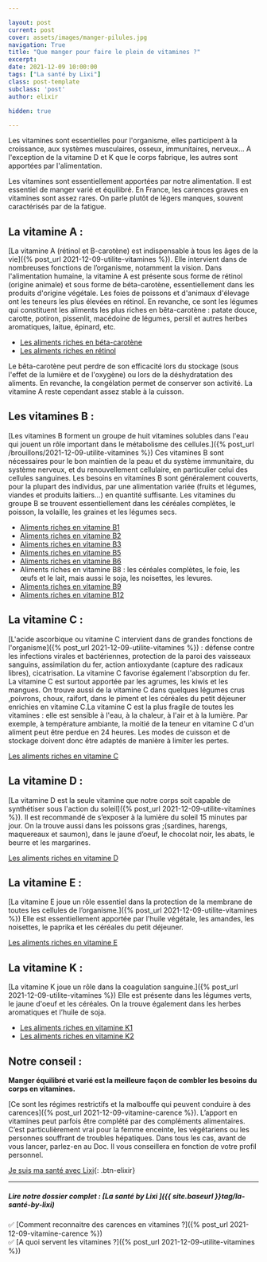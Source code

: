```yaml
---

layout: post
current: post
cover: assets/images/manger-pilules.jpg
navigation: True
title: "Que manger pour faire le plein de vitamines ?"
excerpt: 
date: 2021-12-09 10:00:00
tags: ["La santé by Lixi"]
class: post-template
subclass: 'post'
author: elixir

hidden: true

---
```


Les vitamines sont essentielles pour l'organisme, elles participent à la croissance, aux systèmes musculaires, osseux, immunitaires, nerveux... A l'exception de la vitamine D et K que le corps fabrique, les autres sont apportées par l'alimentation. 

Les vitamines sont essentiellement apportées par notre alimentation. Il est essentiel de manger varié et équilibré. En France, les carences graves en vitamines sont assez rares. On parle plutôt de légers manques, souvent caractérisés par de la fatigue.


## La vitamine A :

[La vitamine A (rétinol et B-carotène) est indispensable à tous les âges de la vie]({% post_url  2021-12-09-utilite-vitamines %}). Elle intervient dans de nombreuses fonctions de l’organisme, notamment la vision.
Dans l'alimentation humaine, la vitamine A est présente sous forme de rétinol (origine animale)  et sous forme de béta-carotène, essentiellement dans les produits d'origine végétale. Les foies de poissons et d'animaux d'élevage ont les teneurs les plus élevées en rétinol. En revanche, ce sont les légumes qui constituent les aliments les plus riches en bêta-carotène : patate douce, carotte, potiron, pissenlit, macédoine de légumes, persil et autres herbes aromatiques, laitue, épinard, etc.

- [Les aliments riches en béta-carotène](https://ciqual.anses.fr/#/constituants/51330/beta-carotene-(%C2%B5g-100-g))
- [Les aliments riches en rétinol](https://ciqual.anses.fr/#/constituants/51200/retinol-(%C2%B5g-100-g))

Le bêta-carotène peut perdre de son efficacité lors du stockage (sous l'effet de la lumière et de l'oxygène) ou lors de la déshydratation des aliments. En revanche, la congélation permet de conserver son activité. La vitamine A reste cependant assez stable à la cuisson.

## Les vitamines B :
[Les vitamines B forment un groupe de huit vitamines solubles dans l'eau qui jouent un rôle important dans le métabolisme des cellules.]({% post_url /brouillons/2021-12-09-utilite-vitamines %})
Ces vitamines B sont nécessaires pour le bon maintien de la peau et du système immunitaire, du système nerveux, et du renouvellement cellulaire, en particulier celui des cellules sanguines.
Les besoins en vitamines B sont généralement couverts, pour la plupart des individus, par une alimentation variée (fruits et légumes, viandes et produits laitiers...) en quantité suffisante.
Les vitamines du groupe B se trouvent essentiellement dans les céréales complètes, le poisson, la volaille, les graines et les légumes secs.
 
- [Aliments riches en vitamine B1](https://ciqual.anses.fr/#/constituants/56100/vitamine-b1-ou-thiamine-(mg-100-g))
- [Aliments riches en vitamine B2](https://ciqual.anses.fr/#/constituants/56200/vitamine-b2-ou-riboflavine-(mg-100-g))
- [Aliments riches en vitamine B3](https://ciqual.anses.fr/#/constituants/56310/vitamine-b3-ou-pp-ou-niacine-(mg-100-g))
- [Aliments riches en vitamine B5](https://ciqual.anses.fr/#/constituants/56400/vitamine-b5-ou-acide-pantothenique-(mg-100-g))
- [Aliments riches en vitamine B6](https://ciqual.anses.fr/#/constituants/56500/vitamine-b6-(mg-100-g))
- Aliments riches en vitamine B8 : les céréales complètes, le foie, les œufs et le lait, mais aussi le soja, les noisettes, les levures. 
- [Aliments riches en vitamine B9](https://ciqual.anses.fr/#/constituants/56700/vitamine-b9-ou-folates-totaux-(%C2%B5g-100-g))
- [Aliments riches en vitamine B12](https://ciqual.anses.fr/#/constituants/56600/vitamine-b12-(%C2%B5g-100-g))

 
## La vitamine C : 

[L'acide ascorbique ou vitamine C intervient dans de grandes fonctions de l'organisme]({% post_url  2021-12-09-utilite-vitamines %}) : défense contre les infections virales et bactériennes, protection de la paroi des vaisseaux sanguins, assimilation du fer, action antioxydante (capture des radicaux libres), cicatrisation. La vitamine C favorise également l'absorption du fer.
La vitamine C est surtout apportée par les agrumes, les kiwis et les mangues. On trouve aussi de la vitamine C dans quelques légumes crus ,poivrons, choux, raifort, dans le piment et les céréales du petit déjeuner enrichies en vitamine C.La vitamine C est la plus fragile de toutes les vitamines : elle est sensible à l'eau, à la chaleur, à l'air et à la lumière. Par exemple, à température ambiante, la moitié de la teneur en vitamine C d'un aliment peut être perdue en 24 heures. Les modes de cuisson et de stockage doivent donc être adaptés de manière à limiter les pertes.
 
[Les aliments riches en vitamine C](https://ciqual.anses.fr/#/constituants/55100/vitamine-c-(mg-100-g))
 
## La vitamine D : 

[La vitamine D est la seule vitamine que notre corps soit capable de synthétiser sous l'action du soleil]({% post_url 2021-12-09-utilite-vitamines %}). Il est recommandé de s’exposer à la lumière du soleil 15 minutes par jour.
On la trouve aussi dans les poissons gras ;(sardines, harengs, maquereaux et saumon), dans le jaune d’oeuf, le chocolat noir, les abats, le beurre et les margarines.

[Les aliments riches en vitamine D](https://ciqual.anses.fr/#/constituants/52100/vitamine-d-(%C2%B5g-100-g))
 
## La vitamine E :

[La vitamine E joue un rôle essentiel dans la protection de la membrane de toutes les cellules de l’organisme.]({% post_url  2021-12-09-utilite-vitamines %})
Elle est essentiellement apportée par l'huile végétale, les amandes, les noisettes, le paprika et les céréales du petit déjeuner.

[Les aliments riches en vitamine E](https://ciqual.anses.fr/#/constituants/53100/vitamine-e-(mg-100-g))

## La vitamine K : 

[La vitamine K joue un rôle dans la coagulation sanguine.]({% post_url 2021-12-09-utilite-vitamines %})
Elle est présente dans les légumes verts, le jaune d'oeuf et les céréales.
On la trouve également dans les herbes aromatiques et l’huile de soja.

- [Les aliments riches en vitamine K1](https://ciqual.anses.fr/#/constituants/54101/vitamine-k1-(%C2%B5g-100-g))
- [Les aliments riches en vitamine K2](https://ciqual.anses.fr/#/constituants/54104/vitamine-k2-(%C2%B5g-100-g))
 
## Notre conseil :

**Manger équilibré et varié est la meilleure façon de combler les besoins du corps en vitamines.** 

[Ce sont les régimes restrictifs et la malbouffe qui peuvent conduire à des carences]({% post_url  2021-12-09-vitamine-carence %}).
L’apport en vitamines peut parfois être complété par des compléments alimentaires. C’est particulièrement vrai pour la femme enceinte, les végétariens ou les personnes souffrant de troubles hépatiques.
Dans tous les cas, avant de vous lancer, parlez-en au Doc. Il vous conseillera en fonction de votre profil personnel.
 

[Je suis ma santé avec Lixi](https://heylixi.fr/){: .btn-elixir}

---
  
##### Lire notre dossier complet : [La santé by Lixi ]({{ site.baseurl }}tag/la-santé-by-lixi)

✅ [Comment reconnaitre des carences en vitamines ?]({% post_url  2021-12-09-vitamine-carence %})  
✅ [A quoi servent les vitamines ?]({% post_url  2021-12-09-utilite-vitamines %})
